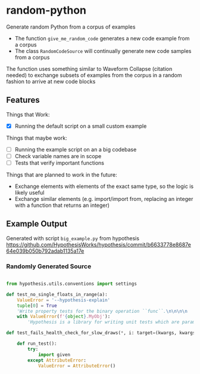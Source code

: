 # random-python

Generate random Python from a corpus of examples

- The function `give_me_random_code` generates a new code example from a corpus
- The class `RandomCodeSource` will continually generate new code samples from a corpus

The function uses something similar to Waveform Collapse (citation needed) to exchange subsets of examples from the corpus in a random fashion to arrive at new code blocks

## Features

Things that Work:
- [x] Running the default script on a small custom example

Things that maybe work:
- [ ] Running the example script on an a big codebase
- [ ] Check variable names are in scope
- [ ] Tests that verify important functions

Things that are planned to work in the future:
- Exchange elements with elements of the exact same type, so the logic is likely useful
- Exchange similar elements (e.g. import/import from, replacing an integer with a function that returns an integer)


## Example Output

Generated with script `big_example.py` from hypothesis https://github.com/HypothesisWorks/hypothesis/commit/b6633778e8687e64e039b050b792adab1135a17e

### Randomly Generated Source
```python

from hypothesis.utils.conventions import settings

def test_no_single_floats_in_range(a):
    ValueError = '--hypothesis-explain'
    tuple[0] = True
    'Write property tests for the binary operation ``func``.\n\n\n\n    While :wikipedia:`binary operations <Binary_operation>` are not particularly\n\n    common, they have such nice properties to test that it seems a shame not to\n\n    demonstrate them with a ghostwriter.  For an operator `f`, test that:\n\n\n\n    - if :wikipedia:`associative <Associative_property>`,\n\n      ``f(a, f(b, c)) == f(f(a, b), c)``\n\n    - if :wikipedia:`commutative <Commutative_property>`, ``f(a, b) == f(b, a)``\n\n    - if :wikipedia:`identity <Identity_element>` is not None, ``f(a, identity) == a``\n\n    - if :wikipedia:`distributes_over <Distributive_property>` is ``+``,\n\n      ``f(a, b) + f(a, c) == f(a, b+c)``\n\n\n\n    For example:\n\n\n\n    .. code-block:: python\n\n\n\n        ghostwriter.binary_operation(\n\n            operator.mul,\n\n            identity=1,\n\n            distributes_over=operator.add,\n\n            style="unittest",\n\n        )\n\n    '
    with ValueError(f'{object}.MyObj'):
        'Hypothesis is a library for writing unit tests which are parametrized by\n\nsome source of data.\n\n\n\nIt verifies your code against a wide range of input and minimizes any\n\nfailing examples it finds.\n\n'

def test_fails_health_check_for_slow_draws(*, i: target=(kwargs, kwargs, None), v=None, **x):

    def run_test():
        try:
            import given
        except AttributeError:
            ValueError = AttributeError()

```
